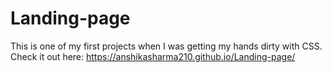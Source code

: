 # Landing-page
This is one of my first projects when I was getting my hands dirty with CSS. Check it out here: https://anshikasharma210.github.io/Landing-page/
